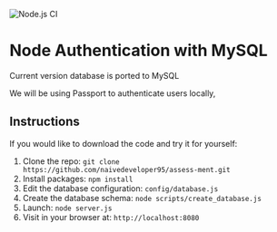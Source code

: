 ![Node.js CI](https://github.com/naivedeveloper95/assess-ment/workflows/Node.js%20CI/badge.svg?branch=master)

# Node Authentication with MySQL

Current version database is ported to MySQL

We will be using Passport to authenticate users locally, 

## Instructions

If you would like to download the code and try it for yourself:

1. Clone the repo: `git clone https://github.com/naivedeveloper95/assess-ment.git`
1. Install packages: `npm install`
1. Edit the database configuration: `config/database.js`
1. Create the database schema: `node scripts/create_database.js`
1. Launch: `node server.js`
1. Visit in your browser at: `http://localhost:8080`
